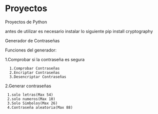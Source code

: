 # Proyectos
 Proyectos de Python
 
antes de utilizar es necesario instalar lo siguiente pip install cryptography

Generador de Contraseñas 

Funciones del generador:

1.Comprobar si la contraseña es segura

      1.Comprobar Contraseñas
      2.Encriptar Contraseñas
      3.Desencriptar Contraseñas
   

2.Generar contraseñas

     1.solo letras(Max 54)
     2.solo numeros(Max 10)
     3.Solo Simbolos(Max 26)  
     4.Contraseña aleatoria(Max 88)

